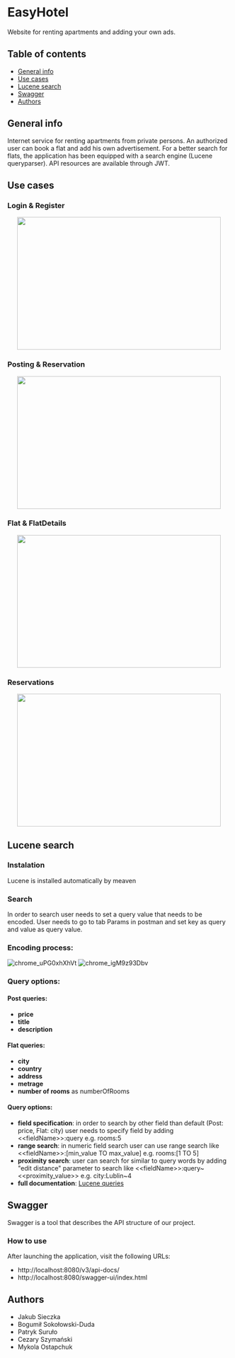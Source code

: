 # EasyHotel
Website for renting apartments and adding your own ads.

## Table of contents
* [General info](#general-info)
* [Use cases](#use-cases)
* [Lucene search](#lucene-search)
* [Swagger](#swagger)
* [Authors](#authors)

## General info
Internet service for renting apartments from private persons. An authorized user can book a flat and add his own advertisement. For a better search for flats, the application has been equipped with a search engine (Lucene queryparser). API resources are available through JWT.

## Use cases
### Login & Register
<p align="center">
  <img width="460" height="300" src="https://user-images.githubusercontent.com/64873606/170527926-febc39ed-52a5-4f1f-8248-cf9e6601895e.png">
</p>

### Posting & Reservation
<p align="center">
  <img width="460" height="300" src="https://user-images.githubusercontent.com/64095970/170123445-f905e9b4-c63c-4fac-97a4-9e3ab45e1da8.png">
</p>

### Flat & FlatDetails
<p align="center">
  <img width="460" height="300" src="https://user-images.githubusercontent.com/64095970/170123843-683c7ed8-48f5-4438-89af-2480ed0a608b.png">
</p>

### Reservations
<p align="center">
  <img width="460" height="300" src="https://user-images.githubusercontent.com/64095970/170205766-45c5f81b-848f-42bf-8531-eacbfa906152.png">
</p>

## Lucene search
### Instalation
Lucene is installed automatically by meaven
### Search
In order to search user needs to set a query value that needs to be encoded. User needs to go to tab Params in postman and set key as query and value as query value.

### Encoding process:
![chrome_uPG0xhXhVt](https://user-images.githubusercontent.com/84717819/170857374-624aefd2-efb5-4e92-8daf-dcbcc8c28f3b.png)
![chrome_igM9z93Dbv](https://user-images.githubusercontent.com/84717819/170857379-047a0574-384c-4e54-8476-7a42643e4ac8.png)


### Query options:
#### Post queries:
* **price**
* **title**
* **description**

#### Flat queries:
* **city**
* **country**
* **address**
* **metrage**
* **number of rooms** as numberOfRooms

#### Query options:
* **field specification**: in order to search by other field than default \(Post: price, Flat: city\) user needs to specify field by adding \<\<fieldName\>\>:query e.g. rooms:5
* **range search**: in numeric field search user can use range search like \<\<fieldName\>\>:\[min_value TO max_value\] e.g. rooms:\[1 TO 5\]
* **proximity search**: user can search for similar to query words by adding "edit distance" parameter to search like \<\<fieldName\>\>:query~\<\<proximity_value\>\> e.g. city:Lublin~4
* **full documentation**: [Lucene queries](https://lucene.apache.org/core/9_1_0/queryparser/org/apache/lucene/queryparser/flexible/standard/StandardQueryParser.html)

## Swagger
Swagger is a tool that describes the API structure of our project.

### How to use
After launching the application, visit the following URLs:
* http://localhost:8080/v3/api-docs/
* http://localhost:8080/swagger-ui/index.html

## Authors
- Jakub Sieczka
- Bogumił Sokołowski-Duda
- Patryk Suruło
- Cezary Szymański
- Mykola Ostapchuk
